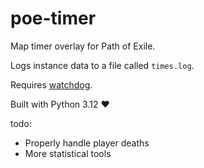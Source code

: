 # poe-timer
Map timer overlay for Path of Exile.

Logs instance data to a file called `times.log`.

Requires [watchdog](https://pypi.org/project/watchdog/).

Built with Python 3.12 ❤️

todo:
- Properly handle player deaths
- More statistical tools
